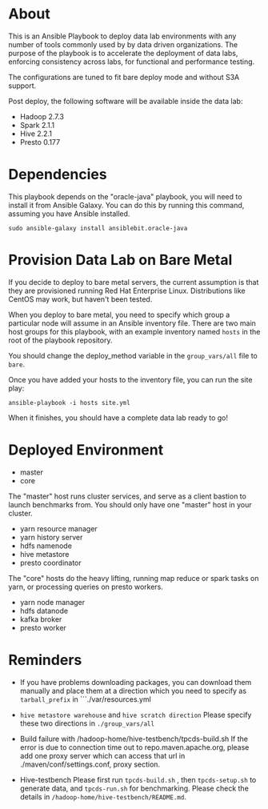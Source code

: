 # About

This is an Ansible Playbook to deploy data lab environments with any number of
tools commonly used by by data driven organizations. The purpose of the playbook
is to accelerate the deployment of data labs, enforcing consistency across labs,
for functional and performance testing.

The configurations are tuned to fit bare deploy mode and without S3A support.

Post deploy, the following software will be available inside the data lab:

* Hadoop 2.7.3
* Spark 2.1.1
* Hive 2.2.1
* Presto 0.177

# Dependencies

This playbook depends on the "oracle-java" playbook, you will need to install
it from Ansible Galaxy. You can do this by running this command, assuming you
have Ansible installed.

```sudo ansible-galaxy install ansiblebit.oracle-java```

# Provision Data Lab on Bare Metal

If you decide to deploy to bare metal servers, the current assumption is that
they are provisioned running Red Hat Enterprise Linux. Distributions like
CentOS may work, but haven't been tested.

When you deploy to bare metal, you need to specify which group a particular
node will assume in an Ansible inventory file. There are two main host groups
for this playbook, with an example inventory named ``hosts`` in the root of the
playbook repository.

You should change the deploy_method variable in the ``group_vars/all`` file to
``bare``.

Once you have added your hosts to the inventory file, you can run the site
play:

```ansible-playbook -i hosts site.yml```

When it finishes, you should have a complete data lab ready to go!

# Deployed Environment

* master 
* core

The "master" host runs cluster services, and serve as a client bastion to launch
benchmarks from. You should only have one "master" host in your cluster.

* yarn resource manager
* yarn history server
* hdfs namenode
* hive metastore
* presto coordinator

The "core" hosts do the heavy lifting, running map reduce or spark tasks on
yarn, or processing queries on presto workers.

* yarn node manager
* hdfs datanode
* kafka broker
* presto worker


# Reminders
* If you have problems downloading packages, you can download them manually and place them at a direction which you need to specify as ```tarball_prefix``` in ```./var/resources.yml

* ```hive metastore warehouse``` and ```hive scratch direction```
Please specify these two directions in ```./group_vars/all``` 

* Build failure with /hadoop-home/hive-testbench/tpcds-build.sh
If the error is due to connection time out to repo.maven.apache.org, please add one proxy server which can access that url in ./maven/conf/settings.conf, proxy section.

* Hive-testbench
Please first run ```tpcds-build.sh``` , then ```tpcds-setup.sh``` to generate data, and ```tpcds-run.sh``` for benchmarking. Please check the details in ```/hadoop-home/hive-testbench/README.md```.



